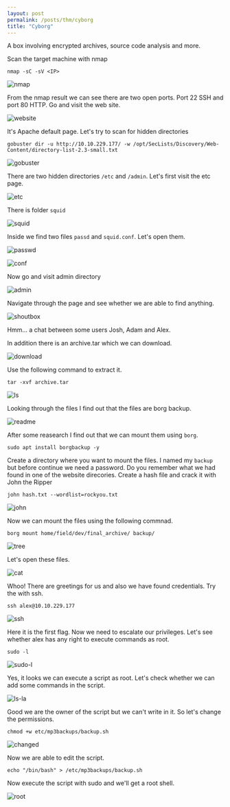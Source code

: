 ```yaml
---
layout: post
permalink: /posts/thm/cyborg
title: "Cyborg"
---
```


A box involving encrypted archives, source code analysis and more. </br>

Scan the target machine with nmap

```
nmap -sC -sV <IP>
```

![nmap](/assets/images/thm/cyborg/nmap.png)

From the nmap result we can see there are two open ports. Port 22 SSH and port 80 HTTP. Go and visit the web site.

![website](/assets/images/thm/cyborg/website.png)

It's Apache default page. Let's try to scan for hidden directories

```
gobuster dir -u http://10.10.229.177/ -w /opt/SecLists/Discovery/Web-Content/directory-list-2.3-small.txt
```

![gobuster](/assets/images/thm/cyborg/gobuster.png)

There are two hidden directories `/etc` and `/admin`. Let's first visit the etc page.

![etc](/assets/images/thm/cyborg/etc.png)

There is folder `squid` 

![squid](/assets/images/thm/cyborg/squid.png)

Inside we find two files `passd` and `squid.conf`. Let's open them.

![passwd](/assets/images/thm/cyborg/passwd.png)

![conf](/assets/images/thm/cyborg/conf.png)

Now go and visit admin directory

![admin](/assets/images/thm/cyborg/admin.png)

Navigate through the page and see whether we are able to find anything.

![shoutbox](/assets/images/thm/cyborg/shoutbox.png)

Hmm... a chat between some users Josh, Adam and Alex. </br>

In addition there is an archive.tar which we can download.

![download](/assets/images/thm/cyborg/download.png)

Use the following command to extract it.

```
tar -xvf archive.tar 
```

![ls](/assets/images/thm/cyborg/ls.png)

Looking through the files I find out that the files are borg backup.

![readme](/assets/images/thm/cyborg/readme.png)

After some reasearch I find out that we can mount them using `borg`. 

```
sudo apt install borgbackup -y
```

Create a directory where you want to mount the files. I named my `backup` but before continue we need a password. Do you remember what we had found in one of the website direcories. Create a hash file and crack it with John the Ripper

```
john hash.txt --wordlist=rockyou.txt
```

![john](/assets/images/thm/cyborg/john.png)

Now we can mount the files using the following commnad.

```
borg mount home/field/dev/final_archive/ backup/
```

![tree](/assets/images/thm/cyborg/tree.png)

Let's open these files.

![cat](/assets/images/thm/cyborg/cat.png)

Whoo! There are greetings for us and also we have found credentials. Try the with ssh.

```
ssh alex@10.10.229.177
```

![ssh](/assets/images/thm/cyborg/ssh.png)

Here it is the first flag. Now we need to escalate our privileges. Let's see whether alex has any right to execute commands as root.

```
sudo -l
```

![sudo-l](/assets/images/thm/cyborg/sudo-l.png)

Yes, it looks we can execute a script as root. Let's check whether we can add some commands in the script.

![ls-la](/assets/images/thm/cyborg/ls-la.png)

Good we are the owner of the script but we can't write in it. So let's change the permissions.

```
chmod +w etc/mp3backups/backup.sh
```

![changed](/assets/images/thm/cyborg/changed.png)

Now we are able to edit the script. 

```
echo "/bin/bash" > /etc/mp3backups/backup.sh
```

Now execute the script with sudo and we'll get a root shell.

![root](/assets/images/thm/cyborg/root.png)